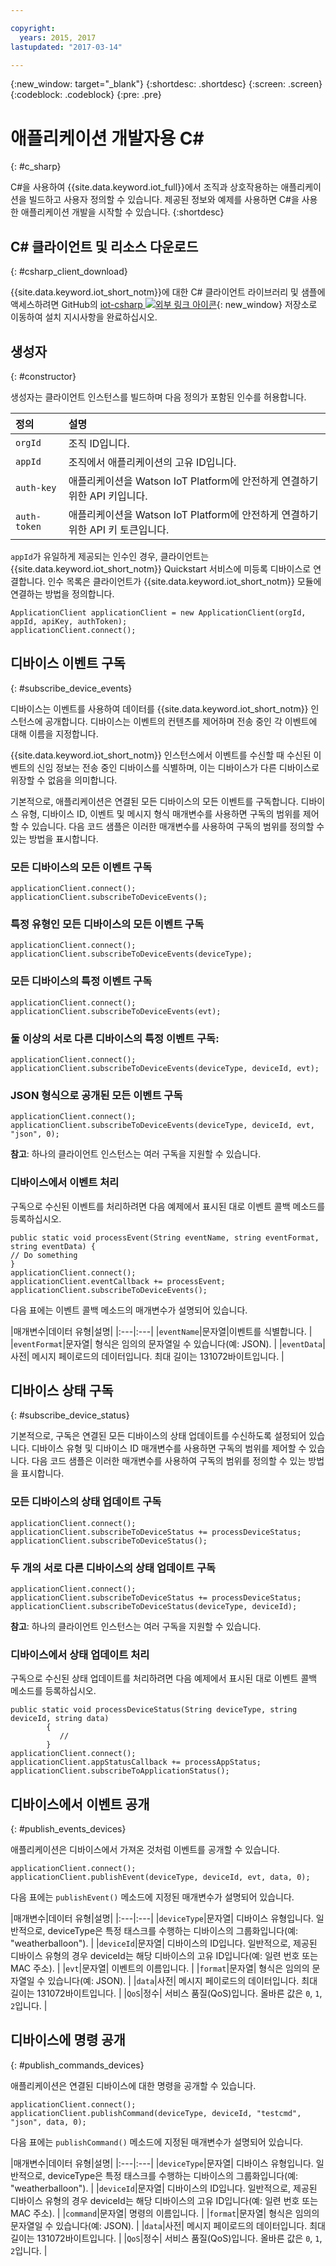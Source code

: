 ```yaml
---

copyright:
  years: 2015, 2017
lastupdated: "2017-03-14"

---
```


  {:new_window: target="_blank"}
{:shortdesc: .shortdesc}
{:screen: .screen}
{:codeblock: .codeblock}
{:pre: .pre}


# 애플리케이션 개발자용 C#
{: #c_sharp}


C#을 사용하여 {{site.data.keyword.iot_full}}에서 조직과 상호작용하는 애플리케이션을 빌드하고 사용자 정의할 수 있습니다. 제공된 정보와 예제를 사용하면 C#을 사용한 애플리케이션 개발을 시작할 수 있습니다.
{:shortdesc}

## C# 클라이언트 및 리소스 다운로드
{: #csharp_client_download}

{{site.data.keyword.iot_short_notm}}에 대한 C# 클라이언트 라이브러리 및 샘플에 액세스하려면 GitHub의 [iot-csharp ![외부 링크 아이콘](../../../../icons/launch-glyph.svg "외부 링크 아이콘")](https://github.com/ibm-watson-iot/iot-csharp){: new_window} 저장소로 이동하여 설치 지시사항을 완료하십시오. 


## 생성자
{: #constructor}

생성자는 클라이언트 인스턴스를 빌드하며 다음 정의가 포함된 인수를 허용합니다. 

|정의 |설명 |
|:---|:---|
|`orgId`   |조직 ID입니다. |
|`appId`   |조직에서 애플리케이션의 고유 ID입니다. |
|`auth-key`   |애플리케이션을 Watson IoT Platform에 안전하게 연결하기 위한 API 키입니다. |
|`auth-token`   |애플리케이션을 Watson IoT Platform에 안전하게 연결하기 위한 API 키 토큰입니다. |

`appId`가 유일하게 제공되는 인수인 경우, 클라이언트는 {{site.data.keyword.iot_short_notm}} Quickstart 서비스에 미등록 디바이스로 연결합니다. 인수 목록은 클라이언트가 {{site.data.keyword.iot_short_notm}} 모듈에 연결하는 방법을 정의합니다. 

```
ApplicationClient applicationClient = new ApplicationClient(orgId, appId, apiKey, authToken);  
applicationClient.connect();
```


## 디바이스 이벤트 구독
{: #subscribe_device_events}

디바이스는 이벤트를 사용하여 데이터를 {{site.data.keyword.iot_short_notm}} 인스턴스에 공개합니다. 디바이스는 이벤트의 컨텐츠를 제어하며 전송 중인 각 이벤트에 대해 이름을 지정합니다. 

{{site.data.keyword.iot_short_notm}} 인스턴스에서 이벤트를 수신할 때 수신된 이벤트의 신임 정보는 전송 중인 디바이스를 식별하며, 이는 디바이스가 다른 디바이스로 위장할 수 없음을 의미합니다. 

기본적으로, 애플리케이션은 연결된 모든 디바이스의 모든 이벤트를 구독합니다. 디바이스 유형, 디바이스 ID, 이벤트 및 메시지 형식 매개변수를 사용하면 구독의 범위를 제어할 수 있습니다. 다음 코드 샘플은 이러한 매개변수를 사용하여 구독의 범위를 정의할 수 있는 방법을 표시합니다. 

### 모든 디바이스의 모든 이벤트 구독

```
applicationClient.connect();
applicationClient.subscribeToDeviceEvents();
```

### 특정 유형인 모든 디바이스의 모든 이벤트 구독

```
applicationClient.connect();
applicationClient.subscribeToDeviceEvents(deviceType);
```

### 모든 디바이스의 특정 이벤트 구독

```
applicationClient.connect();
applicationClient.subscribeToDeviceEvents(evt);
```

###  둘 이상의 서로 다른 디바이스의 특정 이벤트 구독:

```
applicationClient.connect();
applicationClient.subscribeToDeviceEvents(deviceType, deviceId, evt);
```

### JSON 형식으로 공개된 모든 이벤트 구독

```
applicationClient.connect();
applicationClient.subscribeToDeviceEvents(deviceType, deviceId, evt, "json", 0);
```

**참고**: 하나의 클라이언트 인스턴스는 여러 구독을 지원할 수 있습니다. 

### 디바이스에서 이벤트 처리

구독으로 수신된 이벤트를 처리하려면 다음 예제에서 표시된 대로 이벤트 콜백 메소드를 등록하십시오. 

```
public static void processEvent(String eventName, string eventFormat, string eventData) {
// Do something
}
applicationClient.connect();
applicationClient.eventCallback += processEvent;
applicationClient.subscribeToDeviceEvents();
```
다음 표에는 이벤트 콜백 메소드의 매개변수가 설명되어 있습니다.

|매개변수|데이터 유형|설명|
|:---|:---|
|`eventName`|문자열|이벤트를 식별합니다.  |
|`eventFormat`|문자열| 형식은 임의의 문자열일 수 있습니다(예: JSON). |
|`eventData`|사전| 메시지 페이로드의 데이터입니다. 최대 길이는 131072바이트입니다. |


## 디바이스 상태 구독
{: #subscribe_device_status}

기본적으로, 구독은 연결된 모든 디바이스의 상태 업데이트를 수신하도록 설정되어 있습니다. 디바이스 유형 및 디바이스 ID 매개변수를 사용하면 구독의 범위를 제어할 수 있습니다. 다음 코드 샘플은 이러한 매개변수를 사용하여 구독의 범위를 정의할 수 있는 방법을 표시합니다. 

### 모든 디바이스의 상태 업데이트 구독

```
applicationClient.connect();
applicationClient.subscribeToDeviceStatus += processDeviceStatus;
applicationClient.subscribeToDeviceStatus();
```

### 두 개의 서로 다른 디바이스의 상태 업데이트 구독

```
applicationClient.connect();
applicationClient.subscribeToDeviceStatus += processDeviceStatus;
applicationClient.subscribeToDeviceStatus(deviceType, deviceId);
```

**참고**: 하나의 클라이언트 인스턴스는 여러 구독을 지원할 수 있습니다. 

### 디바이스에서 상태 업데이트 처리

구독으로 수신된 상태 업데이트를 처리하려면 다음 예제에서 표시된 대로 이벤트 콜백 메소드를 등록하십시오. 

```
public static void processDeviceStatus(String deviceType, string deviceId, string data)
        {
           //
        }
applicationClient.connect();
applicationClient.appStatusCallback += processAppStatus;
applicationClient.subscribeToApplicationStatus();
```

## 디바이스에서 이벤트 공개
{: #publish_events_devices}

애플리케이션은 디바이스에서 가져온 것처럼 이벤트를 공개할 수 있습니다. 

```
applicationClient.connect();
applicationClient.publishEvent(deviceType, deviceId, evt, data, 0);

```

다음 표에는 `publishEvent()` 메소드에 지정된 매개변수가 설명되어 있습니다. 

|매개변수|데이터 유형|설명|
|:---|:---|
|`deviceType`|문자열| 디바이스 유형입니다. 일반적으로, deviceType은 특정 태스크를 수행하는 디바이스의 그룹화입니다(예: "weatherballoon"). |
|`deviceId`|문자열| 디바이스의 ID입니다. 일반적으로, 제공된 디바이스 유형의 경우 deviceId는 해당 디바이스의 고유 ID입니다(예: 일련 번호 또는 MAC 주소). |
|`evt`|문자열| 이벤트의 이름입니다. |
|`format`|문자열| 형식은 임의의 문자열일 수 있습니다(예: JSON). |
|`data`|사전| 메시지 페이로드의 데이터입니다. 최대 길이는 131072바이트입니다. |
|`QoS`|정수| 서비스 품질(QoS)입니다. 올바른 값은 `0`, `1`, `2`입니다.  |


## 디바이스에 명령 공개
{: #publish_commands_devices}

애플리케이션은 연결된 디바이스에 대한 명령을 공개할 수 있습니다.

```
applicationClient.connect();
applicationClient.publishCommand(deviceType, deviceId, "testcmd", "json", data, 0);
```
다음 표에는 `publishCommand()` 메소드에 지정된 매개변수가 설명되어 있습니다.

|매개변수|데이터 유형|설명|
|:---|:---|
|`deviceType`|문자열| 디바이스 유형입니다. 일반적으로, deviceType은 특정 태스크를 수행하는 디바이스의 그룹화입니다(예: "weatherballoon"). |
|`deviceId`|문자열| 디바이스의 ID입니다. 일반적으로, 제공된 디바이스 유형의 경우 deviceId는 해당 디바이스의 고유 ID입니다(예: 일련 번호 또는 MAC 주소). |
|`command`|문자열| 명령의 이름입니다. |
|`format`|문자열| 형식은 임의의 문자열일 수 있습니다(예: JSON). |
|`data`|사전| 메시지 페이로드의 데이터입니다. 최대 길이는 131072바이트입니다. |
|`QoS`|정수| 서비스 품질(QoS)입니다. 올바른 값은 `0`, `1`, `2`입니다.  |
